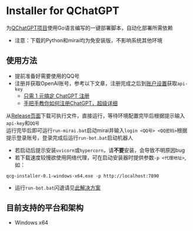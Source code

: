 # Installer for QChatGPT

为[QChatGPT项目](https://github.com/RockChinQ/QChatGPT)使用Go语言编写的一键部署脚本，自动化部署所需依赖  

- 注意：下载的Python和mirai均为免安装版，不影响系统其他环境

## 使用方法

- 提前准备好需要使用的QQ号
- 注册并获取OpenAI账号，参考以下文章，注册完成之后到[账户设置](https://beta.openai.com/account/api-keys)获取`api-key`
    - [只需 1 元搞定 ChatGPT 注册](https://zhuanlan.zhihu.com/p/589470082)
    - [手把手教你如何注册ChatGPT，超级详细](https://guxiaobei.com/51461)

从[Release页面](https://github.com/RockChinQ/qcg-installer/releases/latest)下载可执行文件，直接运行，等待环境配置完毕后根据提示输入`api-key`和`QQ号`  
运行完毕后即可运行`run-mirai.bat`启动mirai并输入`login <QQ号> <QQ密码>`根据提示登录账号，登录完成后运行`run-bot.bat`启动机器人  

- 若启动后提示安装`uvicorn`或`hypercorn`，请**不要**安装，会导致不明原因bug
- 若下载速度较慢欲使用网络代理，可在启动安装器时提供参数`-p <代理地址>`,如：
```
qcg-installer-0.1-windows-x64.exe -p http://localhost:7890
```

- 运行`run-bot.bat`闪退请见[此解决方案](https://github.com/RockChinQ/qcg-installer/issues/2)

## 目前支持的平台和架构

- Windows x64
